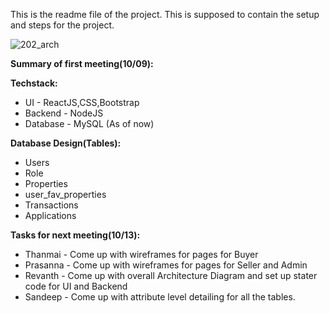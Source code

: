This is the readme file of the project. This is supposed to contain the setup and steps for the project. 

![202_arch](https://user-images.githubusercontent.com/61223336/95649584-eb0e0680-0a92-11eb-9863-641b1123c95b.jpg)


**Summary of first meeting(10/09):**

**Techstack:**
- UI - ReactJS,CSS,Bootstrap
- Backend - NodeJS
- Database - MySQL (As of now)

**Database Design(Tables):**
- Users
- Role
- Properties
- user_fav_properties
- Transactions
- Applications


**Tasks for next meeting(10/13):** 
- Thanmai - Come up with wireframes for pages for Buyer
- Prasanna - Come up with wireframes for pages for Seller and Admin 
- Revanth - Come up with overall Architecture Diagram and set up stater code for UI and Backend
- Sandeep - Come up with attribute level detailing for all the tables. 
